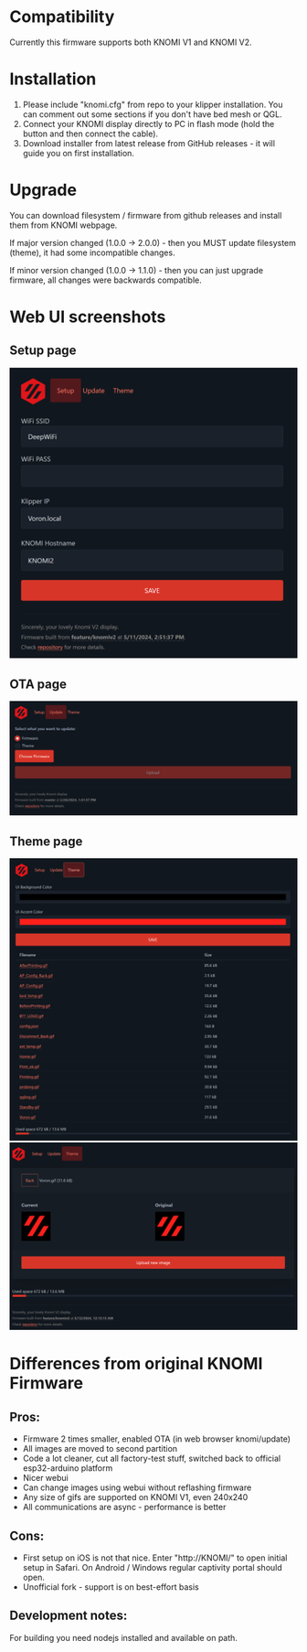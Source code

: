 # Compatibility
Currently this firmware supports both KNOMI V1 and KNOMI V2.

# Installation

1. Please include "knomi.cfg" from repo to your klipper installation.
You can comment out some sections if you don't have bed mesh or QGL.
2. Connect your KNOMI display directly to PC in flash mode (hold the button and then connect the cable).
3. Download installer from latest release from GitHub releases - it will guide you on first installation. 

# Upgrade

You can download filesystem / firmware from github releases and install them from KNOMI webpage.

If major version changed (1.0.0 -> 2.0.0) - then you MUST update filesystem (theme), it had some incompatible changes.

If minor version changed (1.0.0 -> 1.1.0) - then you can just upgrade firmware, all changes were backwards compatible.

# Web UI screenshots

## Setup page
![Setup](screenshots/setup.png)

## OTA page
![OTA](screenshots/update.png)

## Theme page
![Theme List](screenshots/theme_list.png)
![Theme Detail](screenshots/theme_detail.png)

# Differences from original KNOMI Firmware

## Pros:

 - Firmware 2 times smaller, enabled OTA (in web browser knomi/update)
 - All images are moved to second partition 
 - Code a lot cleaner, cut all factory-test stuff, switched back to official esp32-arduino platform
 - Nicer webui
 - Can change images using webui without reflashing firmware
 - Any size of gifs are supported on KNOMI V1, even 240x240
 - All communications are async - performance is better

## Cons:

 - First setup on iOS is not that nice. Enter "http://KNOMI/" to open initial setup in Safari. On Android / Windows regular captivity portal should open.
 - Unofficial fork - support is on best-effort basis

## Development notes:

For building you need nodejs installed and available on path.
